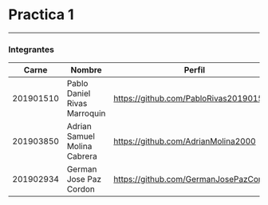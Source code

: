 # Practica 1
---------------
### Integrantes
|Carne | Nombre | Perfil |
|-----|-----|-----|
|201901510| Pablo Daniel Rivas Marroquin| https://github.com/PabloRivas201901510 |
|201903850 |Adrian Samuel Molina Cabrera| https://github.com/AdrianMolina2000 |
|201902934 |German Jose Paz Cordon| https://github.com/GermanJosePazCordon |
